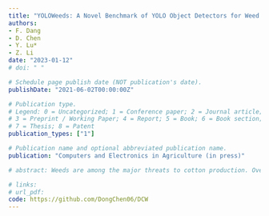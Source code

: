 ```yaml
---
title: "YOLOWeeds: A Novel Benchmark of YOLO Object Detectors for Weed Detection in Cotton Production Systems"
authors: 
- F. Dang
- D. Chen
- Y. Lu*
- Z. Li
date: "2023-01-12"
# doi: " "

# Schedule page publish date (NOT publication's date).
publishDate: "2021-06-02T00:00:00Z"

# Publication type.
# Legend: 0 = Uncategorized; 1 = Conference paper; 2 = Journal article;
# 3 = Preprint / Working Paper; 4 = Report; 5 = Book; 6 = Book section;
# 7 = Thesis; 8 = Patent
publication_types: ["1"]

# Publication name and optional abbreviated publication name.
publication: "Computers and Electronics in Agriculture (in press)"

# abstract: Weeds are among the major threats to cotton production. Overreliance on herbicides for weed control has accelerated the evolution of herbicide-resistance in weeds and caused increasing concerns about environments, food safety and human health. Machine vision systems for automated/robotic weeding have received growing interest towards the realization of integrated, sustainable weed management. However, in the presence of unstructured field environments and significant biological variability of weeds, it remains a serious challenge to develop robust in-crop weed identification and detection systems. To address this challenge requires the development of annotated, large-scale image datasets of weeds specific to cotton production and date-driven machine learning models for weed detection. Among various deep learning architectures, a diversity of YOLO (You Only Look Once) detectors is well-suited for real-time application and has enjoyed great popularity for generic object detection. This study presents a new dataset (CottoWeedDet12) of weeds that are important to cotton production in the southern United States; it consists of 5648 images of 12 weed classes with a total of 9370 bounding box annotations, collected under natural light conditions and at varied weed growth stages in cotton fields. A novel, comprehensive benchmark of 25 state-of-the-art YOLO object detectors of seven versions including YOLOv3, YOLOv4, Scaled-YOLOv4, YOLOR and YOLOv5, YOLOv6 and YOLOv7, has been established for weed detection on the dataset. Based on the Monte-Caro cross validation with 5 replications, the detection accuracy in terms of mAP@50 ranged from 88.14% by YOLOv3-tiny to 95.22% by YOLOv4, and the accuracy in terms of mAP@50[0.5:0.95] ranged from 68.18% by YOLOv3-tiny to 89.72% by Scaled-YOLOv4. All the YOLO models especially YOLOv5n and YOLOv5s have shown great potential for real-time weed detection, and data augmentation could increase weed detection accuracy. Both the weed detection dataset and software program codes for model benchmarking in this study are publicly available, which are expected to be valuable resources for promoting future research on AI-empowered weed detection and control for cotton and potentially other crops. 

# links:
# url_pdf:
code: https://github.com/DongChen06/DCW
---
```

